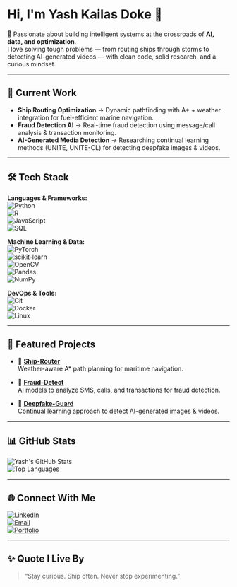 <!-- Profile README for Yash Kailas Doke -->

# Hi, I'm Yash Kailas Doke 👋

🚀 Passionate about building intelligent systems at the crossroads of **AI, data, and optimization**.  
I love solving tough problems — from routing ships through storms to detecting AI-generated videos — with clean code, solid research, and a curious mindset.

---

## 🔭 Current Work
- **Ship Routing Optimization** → Dynamic pathfinding with A* + weather integration for fuel-efficient marine navigation.  
- **Fraud Detection AI** → Real-time fraud detection using message/call analysis & transaction monitoring.  
- **AI-Generated Media Detection** → Researching continual learning methods (UNITE, UNITE-CL) for detecting deepfake images & videos.

---

## 🛠️ Tech Stack

**Languages & Frameworks:**  
![Python](https://img.shields.io/badge/-Python-3776AB?logo=python&logoColor=white)  
![R](https://img.shields.io/badge/-R-276DC3?logo=r&logoColor=white)  
![JavaScript](https://img.shields.io/badge/-JavaScript-F7DF1E?logo=javascript&logoColor=black)  
![SQL](https://img.shields.io/badge/-SQL-4479A1?logo=mysql&logoColor=white)  

**Machine Learning & Data:**  
![PyTorch](https://img.shields.io/badge/-PyTorch-EE4C2C?logo=pytorch&logoColor=white)  
![scikit-learn](https://img.shields.io/badge/-scikit--learn-F7931E?logo=scikitlearn&logoColor=white)  
![OpenCV](https://img.shields.io/badge/-OpenCV-5C3EE8?logo=opencv&logoColor=white)  
![Pandas](https://img.shields.io/badge/-Pandas-150458?logo=pandas&logoColor=white)  
![NumPy](https://img.shields.io/badge/-NumPy-013243?logo=numpy&logoColor=white)  

**DevOps & Tools:**  
![Git](https://img.shields.io/badge/-Git-F05032?logo=git&logoColor=white)  
![Docker](https://img.shields.io/badge/-Docker-2496ED?logo=docker&logoColor=white)  
![Linux](https://img.shields.io/badge/-Linux-FCC624?logo=linux&logoColor=black)  

---

## 📂 Featured Projects

- 🔹 [**Ship-Router**](https://github.com/<your-username>/ship-router)  
  Weather-aware A* path planning for maritime navigation.  

- 🔹 [**Fraud-Detect**](https://github.com/<your-username>/fraud-detect)  
  AI models to analyze SMS, calls, and transactions for fraud detection.  

- 🔹 [**Deepfake-Guard**](https://github.com/<your-username>/deepfake-guard)  
  Continual learning approach to detect AI-generated images & videos.  

---

## 📊 GitHub Stats

![Yash's GitHub Stats](https://github-readme-stats.vercel.app/api?username=<your-username>&show_icons=true&theme=radical)  
![Top Languages](https://github-readme-stats.vercel.app/api/top-langs/?username=<your-username>&layout=compact&theme=radical)  

---

## 🌐 Connect With Me

[![LinkedIn](https://img.shields.io/badge/-LinkedIn-0A66C2?logo=linkedin&logoColor=white)](https://linkedin.com/in/<your-linkedin>)  
[![Email](https://img.shields.io/badge/-Email-D14836?logo=gmail&logoColor=white)](mailto:<your-email>)  
[![Portfolio](https://img.shields.io/badge/-Portfolio-000000?logo=vercel&logoColor=white)](https://<your-portfolio-site>)  

---

## ✨ Quote I Live By
> “Stay curious. Ship often. Never stop experimenting.”
